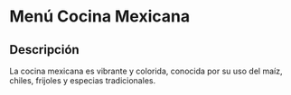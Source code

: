 # Menú Cocina Mexicana

## Descripción

La cocina mexicana es vibrante y colorida, conocida por su uso del maíz, chiles, frijoles y especias tradicionales.
